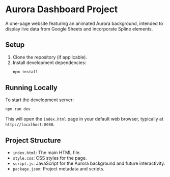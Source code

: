 # Aurora Dashboard Project

A one-page website featuring an animated Aurora background, intended to display live data from Google Sheets and incorporate Spline elements.

## Setup

1.  Clone the repository (if applicable).
2.  Install development dependencies:
    ```bash
    npm install
    ```

## Running Locally

To start the development server:

```bash
npm run dev
```

This will open the `index.html` page in your default web browser, typically at `http://localhost:8080`.

## Project Structure

-   `index.html`: The main HTML file.
-   `style.css`: CSS styles for the page.
-   `script.js`: JavaScript for the Aurora background and future interactivity.
-   `package.json`: Project metadata and scripts. 